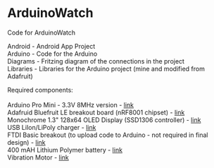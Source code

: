 ArduinoWatch
============

Code for ArduinoWatch<BR>

Android - Android App Project<BR>
Arduino - Code for the Arduino<BR>
Diagrams - Fritzing diagram of the connections in the project<BR>
Libraries - Libraries for the Arduino project (mine and modified from Adafruit)

Required components:<BR>
<BR>
Arduino Pro Mini - 3.3V 8MHz version - <A HREF="http://arduino.cc/en/Main/ArduinoBoardProMini">link</A><BR>
Adafruid Bluefruit LE breakout board (nRF8001 chipset) -  <A HREF="http://www.adafruit.com/products/1697">link</A><BR>
Monochrome 1.3" 128x64 OLED Display (SSD1306 controller) -  <A HREF="http://www.adafruit.com/products/938">link</A><BR>
USB LiIon/LiPoly charger - <A HREF="http://www.adafruit.com/products/259">link</A><BR>
FTDI Basic breakout (to upload code to Arduino - not required in final design) - <A HREF="https://www.sparkfun.com/products/9873">link</A><BR>
400 mAH Lithium Polymer battery - <A HREF="https://www.sparkfun.com/products/10718">link</A><BR>
Vibration Motor - <A HREF="http://www.adafruit.com/products/1201">link</A>
